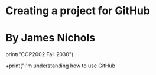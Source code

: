 # Creating a project for GitHub
# By James Nichols

print("COP2002 Fall 2030")

+print("I'm understanding how to use GitHub
